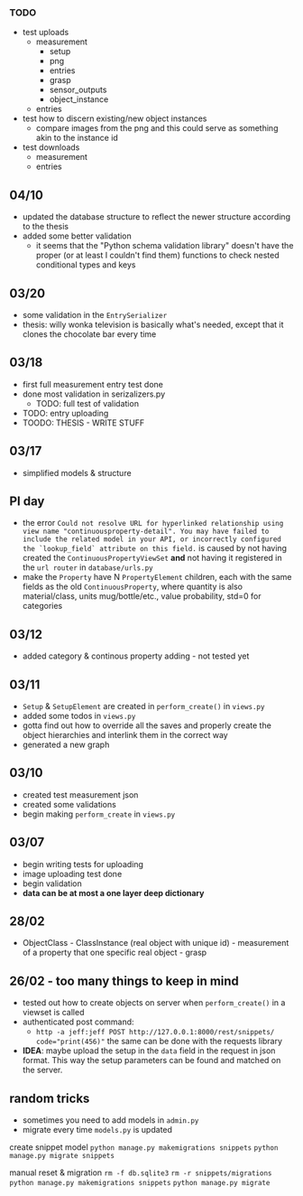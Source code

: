 


### TODO
- test uploads
  - measurement
    - setup
    - png
    - entries
    - grasp
    - sensor\_outputs
    - object\_instance
  - entries
- test how to discern existing/new object instances
  - compare images from the png and this could serve as something akin to the instance id
- test downloads
  - measurement
  - entries

## 04/10
- updated the database structure to reflect the newer structure according to the thesis
- added some better validation
  - it seems that the "Python schema validation library" doesn't have the proper (or at least I couldn't find them) functions to check nested conditional types and keys

## 03/20
- some validation in the `EntrySerializer`
- thesis: willy wonka television is basically what's needed, except that it clones the chocolate bar every time

## 03/18
- first full measurement entry test done
- done most validation in serizalizers.py
  - TODO: full test of validation
- TODO: entry uploading
- TOODO: THESIS - WRITE STUFF

## 03/17
- simplified models & structure


## PI day
- the error ```Could not resolve URL for hyperlinked relationship using view name "continuousproperty-detail". You may have failed to include the related model in your API, or incorrectly configured the `lookup_field` attribute on this field.``` is caused by not having created the `ContinuousPropertyViewSet` **and** not having it registered in the `url router` in `database/urls.py`
- make the `Property` have N `PropertyElement` children, each with the same fields as the old `ContinuousProperty`, where quantity is also material/class, units mug/bottle/etc., value probability, std=0 for categories


## 03/12
- added category & continous property adding - not tested yet

## 03/11
- `Setup` & `SetupElement` are created in `perform_create()` in `views.py`
- added some todos in `views.py`
- gotta find out how to override all the saves and properly create the object hierarchies and interlink them in the correct way
- generated a new graph

## 03/10
- created test measurement json
- created some validations
- begin making `perform_create` in `views.py`

## 03/07
- begin writing tests for uploading
- image uploading test done
- begin validation
- **data can be at most a one layer deep dictionary**

## 28/02
- ObjectClass - ClassInstance (real object with unique id) - measurement of a property that one specific real object - grasp

## 26/02 - too many things to keep in mind
- tested out how to create objects on server when `perform_create()` in a viewset is called
- authenticated post command:
  - `http -a jeff:jeff POST http://127.0.0.1:8000/rest/snippets/ code="print(456)"`
the same can be done with the requests library
- **IDEA**: maybe upload the setup in the `data` field in the request in json format. This way the setup parameters can be found and matched on the server.


## random tricks
- sometimes you need to add models in `admin.py`
- migrate every time `models.py` is updated

create snippet model
`python manage.py makemigrations snippets`
`python manage.py migrate snippets`

manual reset & migration
`rm -f db.sqlite3`
`rm -r snippets/migrations`
`python manage.py makemigrations snippets`
`python manage.py migrate`



